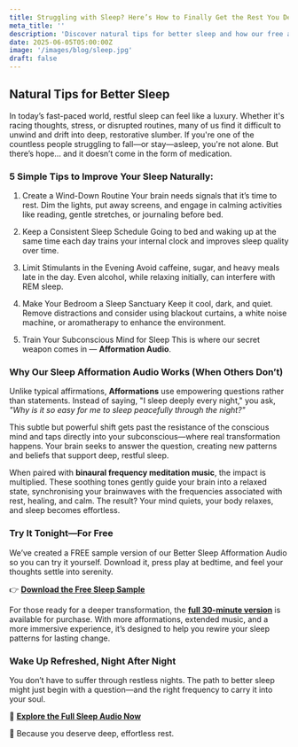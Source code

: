 ```yaml
---
title: Struggling with Sleep? Here’s How to Finally Get the Rest You Deserve
meta_title: ''
description: 'Discover natural tips for better sleep and how our free afformation audio with binaural frequencies can help reprogram your mind for deep, restful sleep. Try it today!'
date: 2025-06-05T05:00:00Z
image: '/images/blog/sleep.jpg'
draft: false
---
```


## Natural Tips for Better Sleep

In today’s fast-paced world, restful sleep can feel like a luxury. Whether it's racing thoughts, stress, or disrupted routines, many of us find it difficult to unwind and drift into deep, restorative slumber. If you're one of the countless people struggling to fall—or stay—asleep, you're not alone. But there’s hope… and it doesn’t come in the form of medication.

### 5 Simple Tips to Improve Your Sleep Naturally:

1. Create a Wind-Down Routine
   Your brain needs signals that it’s time to rest. Dim the lights, put away screens, and engage in calming activities like reading, gentle stretches, or journaling before bed.

2. Keep a Consistent Sleep Schedule
   Going to bed and waking up at the same time each day trains your internal clock and improves sleep quality over time.

3. Limit Stimulants in the Evening
   Avoid caffeine, sugar, and heavy meals late in the day. Even alcohol, while relaxing initially, can interfere with REM sleep.

4. Make Your Bedroom a Sleep Sanctuary
   Keep it cool, dark, and quiet. Remove distractions and consider using blackout curtains, a white noise machine, or aromatherapy to enhance the environment.

5. Train Your Subconscious Mind for Sleep
   This is where our secret weapon comes in — **Afformation Audio**.

### Why Our Sleep Afformation Audio Works (When Others Don’t)

Unlike typical affirmations, **Afformations** use empowering questions rather than statements. Instead of saying, "I sleep deeply every night," you ask, _"Why is it so easy for me to sleep peacefully through the night?"_

This subtle but powerful shift gets past the resistance of the conscious mind and taps directly into your subconscious—where real transformation happens. Your brain seeks to answer the question, creating new patterns and beliefs that support deep, restful sleep.

When paired with **binaural frequency meditation music**, the impact is multiplied. These soothing tones gently guide your brain into a relaxed state, synchronising your brainwaves with the frequencies associated with rest, healing, and calm. The result? Your mind quiets, your body relaxes, and sleep becomes effortless.

### Try It Tonight—For Free

We’ve created a FREE sample version of our Better Sleep Afformation Audio so you can try it yourself. Download it, press play at bedtime, and feel your thoughts settle into serenity.

👉 **[Download the Free Sleep Sample](https://payhip.com/b/bFBRl)**

For those ready for a deeper transformation, the **[full 30-minute version](https://payhip.com/b/Z3tlB)** is available for purchase. With more afformations, extended music, and a more immersive experience, it’s designed to help you rewire your sleep patterns for lasting change.

### Wake Up Refreshed, Night After Night

You don’t have to suffer through restless nights. The path to better sleep might just begin with a question—and the right frequency to carry it into your soul.

🛒 **[Explore the Full Sleep Audio Now](https://payhip.com/b/Z3tlB)**

🌙 Because you deserve deep, effortless rest.

